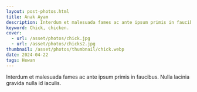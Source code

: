 ```yaml
---
layout: post-photos.html
title: Anak Ayam
description: Interdum et malesuada fames ac ante ipsum primis in faucibus. Nulla lacinia gravida nulla id iaculis.
keyword: Chick, chicken.
cover: 
  - url: /asset/photos/chick.jpg
  - url: /asset/photos/chicks2.jpg
thumbnail: /asset/photos/thumbnail/chick.webp
date: 2024-04-22
tags: Hewan
---
```

Interdum et malesuada fames ac ante ipsum primis in faucibus. Nulla lacinia gravida nulla id iaculis.